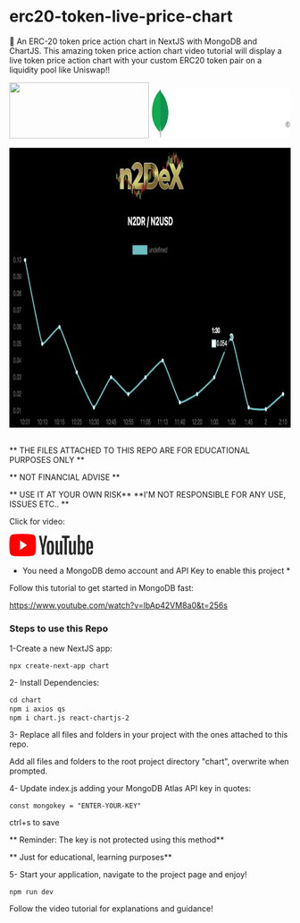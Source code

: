 # erc20-token-live-price-chart
👑 An ERC-20 token price action chart in NextJS with MongoDB and ChartJS. This amazing token price action chart video tutorial will display a live token price action chart with your custom ERC20 token pair on a liquidity pool like Uniswap!!

<div class=row>
<img src="https://github.com/net2devcrypto/0x-Protocol-DeFI-Swap-NextJS/blob/main/public/0xpicw.png" width="250" height="100">
<img src="https://github.com/net2devcrypto/misc/blob/main/MongoDB_Logo.svg.png" width="250" height="90">
 </div>

<a href="http://youtube.a3b.io" target="_blank"><img src="https://github.com/net2devcrypto/misc/blob/main/chart.png" width="750" height="500"></a>
##

** THE FILES ATTACHED TO THIS REPO ARE FOR EDUCATIONAL PURPOSES ONLY **

** NOT FINANCIAL ADVISE **

** USE IT AT YOUR OWN RISK** **I'M NOT RESPONSIBLE FOR ANY USE, ISSUES ETC.. **


Click for video:

<a href="" target="_blank"><img src="https://github.com/net2devcrypto/misc/blob/main/ytlogo2.png" width="150" height="40"></a> 

* You need a MongoDB demo account and API Key to enable this project *

Follow this tutorial to get started in MongoDB fast:

https://www.youtube.com/watch?v=lbAp42VM8a0&t=256s



<h3>Steps to use this Repo</h3>


1-Create a new NextJS app:

```shell
npx create-next-app chart
```

2- Install Dependencies:

```shell
cd chart
npm i axios qs
npm i chart.js react-chartjs-2
```

3- Replace all files and folders in your project with the ones attached to this repo.

Add all files and folders to the root project directory "chart", overwrite when prompted.

4- Update index.js adding your MongoDB Atlas API key in quotes:

```shell
const mongokey = "ENTER-YOUR-KEY"
```

ctrl+s to save

** Reminder: The key is not protected using this method**

** Just for educational, learning purposes**

5- Start your application, navigate to the project page and enjoy!

```shell
npm run dev
```

Follow the video tutorial for explanations and guidance!

